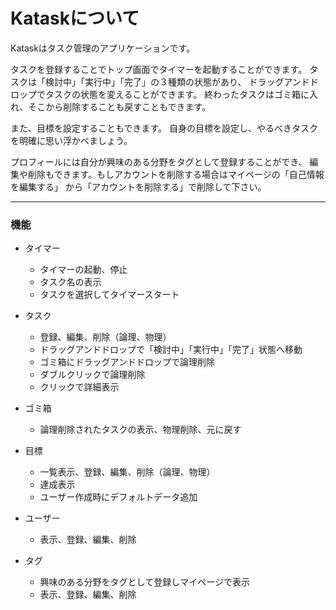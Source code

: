 # Kataskについて

Kataskはタスク管理のアプリケーションです。

タスクを登録することでトップ画面でタイマーを起動することができます。
タスクは「検討中」「実行中」「完了」の３種類の状態があり、
ドラッグアンドドロップでタスクの状態を変えることができます。
終わったタスクはゴミ箱に入れ、そこから削除することも戻すこともできます。

また、目標を設定することもできます。
自身の目標を設定し、やるべきタスクを明確に思い浮かべましょう。

プロフィールには自分が興味のある分野をタグとして登録することができ、
編集や削除もできます。もしアカウントを削除する場合はマイページの「自己情報を編集する」
から「アカウントを削除する」で削除して下さい。

___

### 機能

- タイマー
  - タイマーの起動、停止
  - タスク名の表示
  - タスクを選択してタイマースタート

- タスク
  - 登録、編集、削除（論理、物理）
  - ドラッグアンドドロップで「検討中」「実行中」「完了」状態へ移動
  - ゴミ箱にドラッグアンドドロップで論理削除
  - ダブルクリックで論理削除
  - クリックで詳細表示

- ゴミ箱
  - 論理削除されたタスクの表示、物理削除、元に戻す

- 目標
  - 一覧表示、登録、編集、削除（論理、物理）
  - 達成表示
  - ユーザー作成時にデフォルトデータ追加

- ユーザー
  - 表示、登録、編集、削除

- タグ
  - 興味のある分野をタグとして登録しマイページで表示
  - 表示、登録、編集、削除
